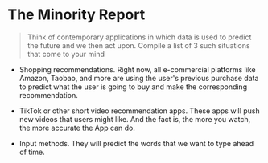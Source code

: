 # The Minority Report

> Think of contemporary applications in which data is used to predict the future and we then act upon. Compile a list of 3 such situations that come to your mind
- Shopping recommendations. Right now, all e-commercial platforms like Amazon, Taobao, and more are using the user's previous purchase data to predict what the user is going to buy and make the corresponding recommendation.

- TikTok or other short video recommendation apps. These apps will push new videos that users might like. And the fact is, the more you watch, the more accurate the App can do.

- Input methods. They will predict the words that we want to type ahead of time.